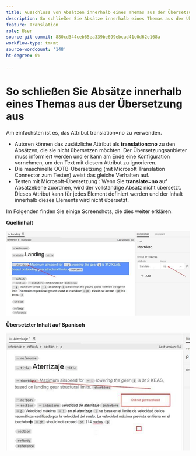 ```yaml
---
title: Ausschluss von Absätzen innerhalb eines Themas aus der Übersetzung
description: So schließen Sie Absätze innerhalb eines Themas aus der Übersetzung aus
feature: Translation
role: User
source-git-commit: 880cd344ceb65ea339be699ebcad41c0d62e168a
workflow-type: tm+mt
source-wordcount: '148'
ht-degree: 0%

---
```


# So schließen Sie Absätze innerhalb eines Themas aus der Übersetzung aus

Am einfachsten ist es, das Attribut translation=no zu verwenden.

+ Autoren können das zusätzliche Attribut als **translation=no** zu den Absätzen, die sie nicht übersetzen möchten. Der Übersetzungsanbieter muss informiert werden und er kann am Ende eine Konfiguration vornehmen, um den Text mit diesem Attribut zu ignorieren.
+ Die maschinelle OOTB-Übersetzung (mit Microsoft Translation Connector zum Testen) weist das gleiche Verhalten auf.
+ Testen mit Microsoft-Übersetzung : Wenn Sie **translate=no** auf Absatzebene zuordnen, wird der vollständige Absatz nicht übersetzt. Dieses Attribut kann für jedes Element definiert werden und der Inhalt innerhalb dieses Elements wird nicht übersetzt.


Im Folgenden finden Sie einige Screenshots, die dies weiter erklären:

**Quellinhalt**

![Quellinhalt](assets/source-content.jpg)

**Übersetzter Inhalt auf Spanisch**

![Übersetzter Inhalt auf Spanisch](assets/trans-content.jpg)

